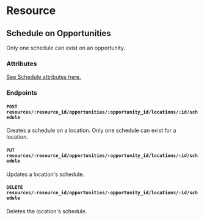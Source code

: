 # Resource

## Schedule on Opportunities

Only one schedule can exist on an opportunity.

### Attributes

[See Schedule attributes here.](/docs/resources/providers/schedules.md)

### Endpoints

#### `POST resources/:resource_id/opportunities/:opportunity_id/locations/:id/schedule`

Creates a schedule on a location. Only one schedule can exist for a location.

#### `PUT resources/:resource_id/opportunities/:opportunity_id/locations/:id/schedule`

Updates a location's schedule.

#### `DELETE resources/:resource_id/opportunities/:opportunity_id/locations/:id/schedule`

Deletes the location's schedule.
